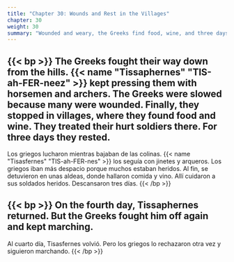 ```yaml
---
title: "Chapter 30: Wounds and Rest in the Villages"
chapter: 30
weight: 30
summary: "Wounded and weary, the Greeks find food, wine, and three days of rest—then fight off Tissaphernes again."
---
```


{{< bp >}}
The Greeks fought their way down from the hills. {{< name "Tissaphernes" "TIS-ah-FER-neez" >}} kept pressing them with horsemen and archers. The Greeks were slowed because many were wounded. Finally, they stopped in villages, where they found food and wine. They treated their hurt soldiers there. For three days they rested.
---
Los griegos lucharon mientras bajaban de las colinas. {{< name "Tisasfernes" "TIS-ah-FER-nes" >}} los seguía con jinetes y arqueros. Los griegos iban más despacio porque muchos estaban heridos. Al fin, se detuvieron en unas aldeas, donde hallaron comida y vino. Allí cuidaron a sus soldados heridos. Descansaron tres días.
{{< /bp >}}

{{< bp >}}
On the fourth day, Tissaphernes returned. But the Greeks fought him off again and kept marching.
---
Al cuarto día, Tisasfernes volvió. Pero los griegos lo rechazaron otra vez y siguieron marchando.
{{< /bp >}}
